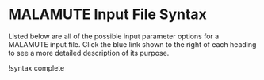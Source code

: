 # MALAMUTE Input File Syntax

Listed below are all of the possible input parameter options for a MALAMUTE input
file. Click the blue link shown to the right of each heading to see a more detailed
description of its purpose.

!syntax complete
